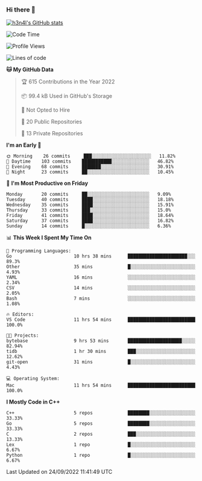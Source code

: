 ### Hi there 👋

[![h3n4l's GitHub stats](https://github-readme-stats.vercel.app/api?username=h3n4l&count_private=true&show_icons=true&theme=radical)](https://github.com/h3n4l/github-readme-stats)

<!--START_SECTION:waka-->
![Code Time](http://img.shields.io/badge/Code%20Time-689%20hrs%206%20mins-blue)

![Profile Views](http://img.shields.io/badge/Profile%20Views-8-blue)

![Lines of code](https://img.shields.io/badge/From%20Hello%20World%20I%27ve%20Written-43%20Thousand%20lines%20of%20code-blue)

**🐱 My GitHub Data** 

> 🏆 615 Contributions in the Year 2022
 > 
> 📦 99.4 kB Used in GitHub's Storage 
 > 
> 🚫 Not Opted to Hire
 > 
> 📜 20 Public Repositories 
 > 
> 🔑 13 Private Repositories  
 > 
**I'm an Early 🐤** 

```text
🌞 Morning    26 commits     ███░░░░░░░░░░░░░░░░░░░░░░   11.82% 
🌆 Daytime    103 commits    ███████████░░░░░░░░░░░░░░   46.82% 
🌃 Evening    68 commits     ███████░░░░░░░░░░░░░░░░░░   30.91% 
🌙 Night      23 commits     ██░░░░░░░░░░░░░░░░░░░░░░░   10.45%

```
📅 **I'm Most Productive on Friday** 

```text
Monday       20 commits     ██░░░░░░░░░░░░░░░░░░░░░░░   9.09% 
Tuesday      40 commits     ████░░░░░░░░░░░░░░░░░░░░░   18.18% 
Wednesday    35 commits     ████░░░░░░░░░░░░░░░░░░░░░   15.91% 
Thursday     33 commits     ███░░░░░░░░░░░░░░░░░░░░░░   15.0% 
Friday       41 commits     ████░░░░░░░░░░░░░░░░░░░░░   18.64% 
Saturday     37 commits     ████░░░░░░░░░░░░░░░░░░░░░   16.82% 
Sunday       14 commits     █░░░░░░░░░░░░░░░░░░░░░░░░   6.36%

```


📊 **This Week I Spent My Time On** 

```text
💬 Programming Languages: 
Go                       10 hrs 38 mins      ██████████████████████░░░   89.3% 
Other                    35 mins             █░░░░░░░░░░░░░░░░░░░░░░░░   4.93% 
YAML                     16 mins             ░░░░░░░░░░░░░░░░░░░░░░░░░   2.34% 
CSV                      14 mins             ░░░░░░░░░░░░░░░░░░░░░░░░░   2.05% 
Bash                     7 mins              ░░░░░░░░░░░░░░░░░░░░░░░░░   1.08%

🔥 Editors: 
VS Code                  11 hrs 54 mins      █████████████████████████   100.0%

🐱‍💻 Projects: 
bytebase                 9 hrs 53 mins       ████████████████████░░░░░   82.94% 
tidb                     1 hr 30 mins        ███░░░░░░░░░░░░░░░░░░░░░░   12.62% 
git-open                 31 mins             █░░░░░░░░░░░░░░░░░░░░░░░░   4.43%

💻 Operating System: 
Mac                      11 hrs 54 mins      █████████████████████████   100.0%

```

**I Mostly Code in C++** 

```text
C++                      5 repos             ████████░░░░░░░░░░░░░░░░░   33.33% 
Go                       5 repos             ████████░░░░░░░░░░░░░░░░░   33.33% 
C                        2 repos             ███░░░░░░░░░░░░░░░░░░░░░░   13.33% 
Lex                      1 repo              █░░░░░░░░░░░░░░░░░░░░░░░░   6.67% 
Python                   1 repo              █░░░░░░░░░░░░░░░░░░░░░░░░   6.67%

```



 Last Updated on 24/09/2022 11:41:49 UTC
<!--END_SECTION:waka-->


